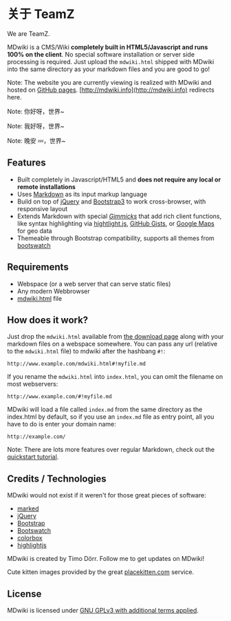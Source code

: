 # 关于 TeamZ

We are TeamZ.

MDwiki is a CMS/Wiki **completely built in HTML5/Javascript and runs 100% on the client**. No special software installation or server side processing is required. Just upload the `mdwiki.html` shipped with MDwiki into the same directory as your markdown files and you are good to go!

Note: The website you are currently viewing is realized with MDwiki and hosted on [GitHub pages](http://pages.github.com/). [http://mdwiki.info](http://mdwiki.info) redirects here.

<!-- [gimmick:twitterfollow](timodoerr) -->

Note: 你好呀，世界~

Note: 我好呀，世界~

Note: 晚安 💤，世界~

## Features

- Built completely in Javascript/HTML5 and **does not require any local or remote installations**
- Uses [Markdown][markdown] as its input markup language
- Build on top of [jQuery][jquery] and [Bootstrap3][bootstrap] to work cross-browser, with responsive layout
- Extends Markdown with special [_Gimmicks_][gimmicks] that add rich client functions, like syntax highlighting via [hightlight.js][highlightjs], [GitHub Gists][gists], or [Google Maps][maps] for geo data
- Themeable through Bootstrap compatibility, supports all themes from [bootswatch](http://www.bootswatch.com)

## Requirements

- Webspace (or a web server that can serve static files)
- Any modern Webbrowser
- [mdwiki.html][download] file

## How does it work?

Just drop the `mdwiki.html` available from [the download page][download] along with your markdown files on a webspace somewhere. You can pass any url (relative to the `mdwiki.html` file) to mdwiki after the hashbang `#!`:

    http://www.example.com/mdwiki.html#!myfile.md

If you rename the `mdwiki.html` into `index.html`, you can omit the filename on most webservers:

    http://www.example.com/#!myfile.md

MDwiki will load a file called `index.md` from the same directory as the index.html by default, so if you use an `index.md` file as entry point, all you have to do is enter your domain name:

    http://example.com/

Note: There are lots more features over regular Markdown, check out the [quickstart tutorial][quickstart].

## Credits / Technologies

MDwiki would not exist if it weren't for those great pieces of software:

- [marked][marked]
- [jQuery][jquery]
- [Bootstrap][bootstrap]
- [Bootswatch][bootswatch]
- [colorbox][colorbox]
- [highlightjs][highlightjs]

MDwiki is created by Timo Dörr. Follow me to get updates on MDwiki!

Cute kitten images provided by the great [placekitten.com] service.

[download]: download.md
[quickstart]: quickstart.md
[gimmicks]: gimmicks.md
[markdown]: http://daringfireball.net/projects/markdown/
[jquery]: http://www.jquery.org
[bootstrap]: http://www.getbootstrap.com
[bootswatch]: http://www.bootswatch.com
[marked]: https://github.com/chjj/marked
[colorbox]: http://www.jacklmoore.com/colorbox/
[gists]: https://gist.github.com/
[maps]: http://maps.google.com/
[highlightjs]: https://highlightjs.org/
[placekitten.com]: http://www.placekitten.com/

## License

MDwiki is licensed under [GNU GPLv3 with additional terms applied][license].

[license]: https://github.com/Dynalon/mdwiki/blob/master/LICENSE.txt
